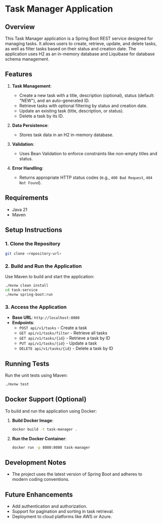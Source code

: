 # Task Manager Application

## Overview

This Task Manager application is a Spring Boot REST service designed for managing tasks. It allows users to create,
retrieve, update, and delete tasks, as well as filter tasks based on their status and creation date. The application
uses H2 as an in-memory database and Liquibase for database schema management.

## Features

1. **Task Management**:
    - Create a new task with a title, description (optional), status (default: "NEW"), and an auto-generated ID.
    - Retrieve tasks with optional filtering by status and creation date.
    - Update an existing task (title, description, or status).
    - Delete a task by its ID.

2. **Data Persistence**:
    - Stores task data in an H2 in-memory database.

3. **Validation**:
    - Uses Bean Validation to enforce constraints like non-empty titles and status.

4. **Error Handling**:
    - Returns appropriate HTTP status codes (e.g., `400 Bad Request`, `404 Not Found`).

## Requirements

- Java 21
- Maven

## Setup Instructions

### 1. Clone the Repository

```bash
git clone <repository-url>
```

### 2. Build and Run the Application

Use Maven to build and start the application:

```bash
./mvnw clean install
cd task-service
./mvnw spring-boot:run
```

### 3. Access the Application

- **Base URL**: `http://localhost:8080`
- **Endpoints**:
    - `POST api/v1/tasks` - Create a task
    - `GET api/v1/tasks/filter` - Retrieve all tasks
    - `GET api/v1/tasks/{id}` - Retrieve a task by ID
    - `PUT api/v1/tasks/{id}` - Update a task
    - `DELETE api/v1/tasks/{id}` - Delete a task by ID

## Running Tests

Run the unit tests using Maven:

```bash
./mvnw test
```

## Docker Support (Optional)

To build and run the application using Docker:

1. **Build Docker Image**:
   ```bash
   docker build -t task-manager .
   ```

2. **Run the Docker Container**:
   ```bash
   docker run -p 8080:8080 task-manager
   ```

## Development Notes

- The project uses the latest version of Spring Boot and adheres to modern coding conventions.

## Future Enhancements

- Add authentication and authorization.
- Support for pagination and sorting in task retrieval.
- Deployment to cloud platforms like AWS or Azure.

